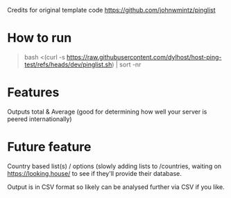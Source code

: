 Credits for original template code https://github.com/johnwmintz/pinglist

# How to run
>bash <(curl -s https://raw.githubusercontent.com/dylhost/host-ping-test/refs/heads/dev/pinglist.sh) | sort -nr

# Features
Outputs total & Average (good for determining how well your server is peered internationally)

# Future feature
Country based list(s) / options (slowly adding lists to /countries, waiting on https://looking.house/ to see if they'll provide their database.


Output is in CSV format so likely can be analysed further via CSV if you like.
